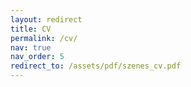 ```yaml
---
layout: redirect
title: CV
permalink: /cv/
nav: true
nav_order: 5
redirect_to: /assets/pdf/szenes_cv.pdf
---
```

